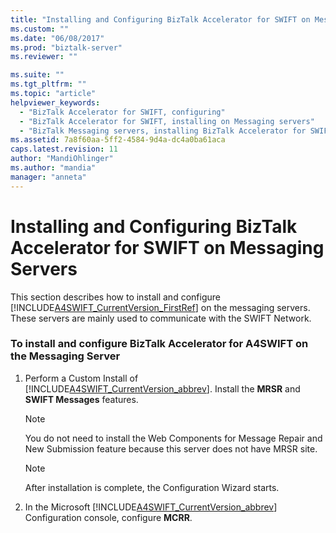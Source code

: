 ```yaml
---
title: "Installing and Configuring BizTalk Accelerator for SWIFT on Messaging Servers | Microsoft Docs"
ms.custom: ""
ms.date: "06/08/2017"
ms.prod: "biztalk-server"
ms.reviewer: ""

ms.suite: ""
ms.tgt_pltfrm: ""
ms.topic: "article"
helpviewer_keywords: 
  - "BizTalk Accelerator for SWIFT, configuring"
  - "BizTalk Accelerator for SWIFT, installing on Messaging servers"
  - "BizTalk Messaging servers, installing BizTalk Accelerator for SWIFT"
ms.assetid: 7a8f60aa-5ff2-4584-9d4a-dc4a0ba61aca
caps.latest.revision: 11
author: "MandiOhlinger"
ms.author: "mandia"
manager: "anneta"
---
```

# Installing and Configuring BizTalk Accelerator for SWIFT on Messaging Servers
This section describes how to install and configure [!INCLUDE[A4SWIFT_CurrentVersion_FirstRef](../../includes/a4swift-currentversion-firstref-md.md)] on the messaging servers. These servers are mainly used to communicate with the SWIFT Network.  

### To install and configure BizTalk Accelerator for A4SWIFT on the Messaging Server  

1. Perform a Custom Install of [!INCLUDE[A4SWIFT_CurrentVersion_abbrev](../../includes/a4swift-currentversion-abbrev-md.md)]. Install the **MRSR** and **SWIFT Messages** features.  

   > [!NOTE]
   >  You do not need to install the Web Components for Message Repair and New Submission feature because this server does not have MRSR site.  

   > [!NOTE]
   >  After installation is complete, the Configuration Wizard starts.  

2. In the Microsoft [!INCLUDE[A4SWIFT_CurrentVersion_abbrev](../../includes/a4swift-currentversion-abbrev-md.md)] Configuration console, configure **MCRR**.
